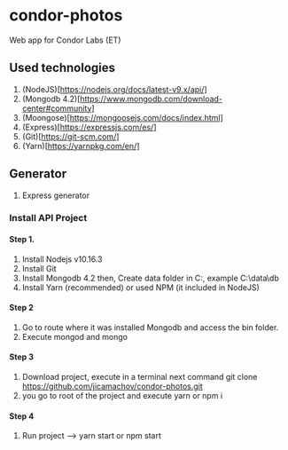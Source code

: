 # condor-photos
Web app for Condor Labs (ET)

## Used technologies

1. (NodeJS)[https://nodejs.org/docs/latest-v9.x/api/]
2. (Mongodb 4.2)[https://www.mongodb.com/download-center#community]
3. (Moongose)[https://mongoosejs.com/docs/index.html]
4. (Express)[https://expressjs.com/es/]
5. (Git)[https://git-scm.com/]
6. (Yarn)[https://yarnpkg.com/en/]

## Generator
1. Express generator

### Install API Project

#### Step 1.
1. Install Nodejs v10.16.3 
2. Install Git
3. Install Mongodb 4.2 then,  Create data folder in C:\, example C:\data\db
4. Install Yarn (recommended) or used NPM (it included in NodeJS)

#### Step 2
1. Go to route where it was installed Mongodb and access the bin folder.
2. Execute mongod and mongo

#### Step 3
1. Download project, execute in a terminal next command git clone https://github.com/jicamachov/condor-photos.git
2. you go to root of the project and execute yarn or npm i

#### Step 4
1. Run project -->  yarn start or npm start 
